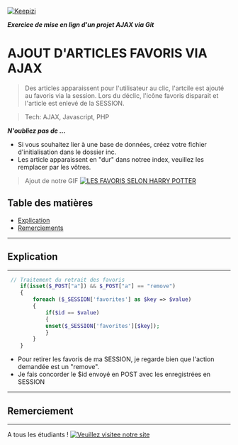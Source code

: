 <a href="www.keepizi.com"><img src="https://www.keepizi.com/wp-content/uploads/2018/08/Logo-Keepizi_violet_mobile.png" alt="Keepizi"></a>

***Exercice de mise en lign d'un projet AJAX via Git***

# AJOUT D'ARTICLES FAVORIS VIA AJAX
> Des articles apparaissent pour l'utilisateur au clic, l'artcile est ajouté au favoris via la session. Lors du déclic, l'icône favoris disparait et l'article est enlevé de la SESSION. 

> Tech: AJAX, Javascript, PHP

***N'oubliez pas de ...***
- Si vous souhaitez lier à une base de données, créez votre fichier d'initialisation dans le dossier inc.
- Les article apparaissent en "dur" dans notree index, veuillez les remplacer par les vôtres.

> Ajout de notre GIF [![LES FAVORIS SELON HARRY POTTER](https://media.giphy.com/media/8VjxKsr4HdZqU/giphy.gif)]()

## Table des matières

- [Explication](#explication)
- [Remerciements](#remerciements)

---
## Explication
---

```PHP
 // Traitement du retrait des favoris
    if(isset($_POST["a"]) && $_POST["a"] == "remove")
    {
        foreach ($_SESSION['favorites'] as $key => $value)
        {
            if($id == $value)
            {
            unset($_SESSION['favorites'][$key]);
            }
        }
    }
```

- Pour retirer les favoris de ma SESSION, je regarde bien que l'action demandée est un "remove".
- Je fais concorder le $id envoyé en POST avec les enregistrées en SESSION

---
## Remerciement
---

A tous les étudiants !
[![Veuillez visitee notre site](https://media.giphy.com/media/WTlH9XMLIAD4I/giphy.gif)](https://www.keepizi.com)